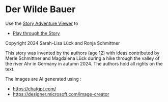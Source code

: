 # Der Wilde Bauer

Use the [Story Adventure Viewer](https://github.com/Echsecutor/story_adventure) to

- [Play through the Story](https://echsecutor.github.io/story_adventure/viewer/?load=https://raw.githubusercontent.com/Echsecutor/der_wilde_bauer/refs/heads/main/adventure_graph.json)

Copyright 2024 Sarah-Lisa Lück and Ronja Schmittner

This story was invented by the authors (age 12) with ideas contributed by Merle Schmittner and Magdalena Lück during a hike through the valley of the river Ahr in Germany in autumn 2024.
The authors hold all rights on the text.

The images are AI generated using :
- https://chatgpt.com/ 
- https://designer.microsoft.com/image-creator


